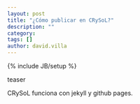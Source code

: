 ```yaml
---
layout: post
title: "¿Cómo publicar en CRySoL?"
description: ""
category:
tags: []
author: david.villa
---
```

{% include JB/setup %}

teaser

<!--more-->

CRySoL funciona con jekyll y github pages.
